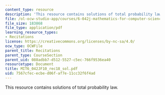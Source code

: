 ```yaml
---
content_type: resource
description: 'This resource contains solutions of total probability law. '
file: /ol-ocw-studio-app/courses/6-042j-mathematics-for-computer-science-fall-2010/7567cfececbed06faf7e11cc32f6f4ad_MIT6_042JF10_rec18_sol.pdf
file_size: 183868
file_type: application/pdf
learning_resource_types:
- Recitations
license: https://creativecommons.org/licenses/by-nc-sa/4.0/
ocw_type: OCWFile
parent_title: Recitations
parent_type: CourseSection
parent_uid: 088adbb7-d512-5527-c5ec-766f9536ea40
resourcetype: Document
title: MIT6_042JF10_rec18_sol.pdf
uid: 7567cfec-ecbe-d06f-af7e-11cc32f6f4ad
---
```

This resource contains solutions of total probability law. 
